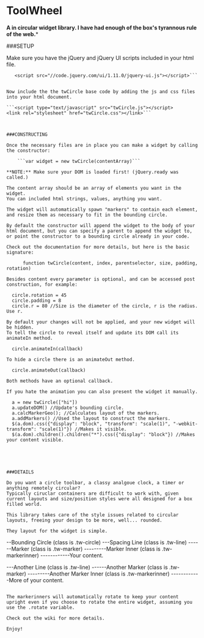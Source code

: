 ToolWheel
===============

**A in circular widget library. I have had enough of the box's tyrannous rule of the web.***




###SETUP

Make sure you have the jQuery and jQuery UI scripts included in your html file.

  ```<script src="//code.jquery.com/jquery-1.11.0.min.js"></script>
     <script src="//code.jquery.com/ui/1.11.0/jquery-ui.js"></script>```


Now include the the twCircle base code by adding the js and css files into your html document.

  ```<script type="text/javascript" src="twCircle.js"></script>
  <link rel="stylesheet" href="twCircle.css"></link>```

  
  
###CONSTRUCTING

Once the necessary files are in place you can make a widget by calling the constructor:

      ```var widget = new twCircle(contentArray)```
  
**NOTE:** Make sure your DOM is loaded first! (jQuery.ready was called.)
  
The content array should be an array of elements you want in the widget.
You can included html strings, values, anything you want.

The widget will automatically spawn "markers" to contain each element, and resize them as necessary to fit in the bounding circle.

By default the constructor will append the widget to the body of your html document, but you can specify a parent to append the widget to, or point the constructor to a bounding circle already in your code.

Check out the documentation for more details, but here is the basic signature:
        
        function twCircle(content, index, parentselector, size, padding, rotation)
    
Besides content every parameter is optional, and can be accessed post construction, for example:

    circle.rotation = 45
    circle.padding = 8
    circle.r = 80 //Size is the diameter of the circle, r is the radius. Use r.
       
By default your changes will not be applied, and your new widget will be hidden.
To tell the circle to reveal itself and update its DOM call its animateIn method.

    circle.animateIn(callback)
  
To hide a circle there is an animateOut method.

    circle.animateOut(callback)
  
Both methods have an optional callback.
        
If you hate the animation you can also present the widget it manually.

    a = new twCircle(["hi"])
    a.updateDOM() //Update's bounding circle.
    a.calcMarkerGeo(); //Calculates layout of the markers.
    a.addMarkers() //Used the layout to construct the markers.
    $(a.dom).css({"display": "block", "transform": "scale(1)", "-webkit-transform": "scale(1)"}) //Makes it visible.
    $(a.dom).children().children("*").css({"display": "block"}) //Makes your content visible.





###DETAILS

Do you want a circle toolbar, a classy analgoue clock, a timer or anything remotely circular?
Typically ciruclar containers are difficult to work with, given current layouts and size/position styles were all designed for a box filled world.

This library takes care of the style issues related to circular layouts, freeing your design to be more, well... rounded.

They layout for the widget is simple.

```
--Bounding Circle (class is .tw-circle)
  ---Spacing Line (class is .tw-line)
    ------Marker (class is .tw-marker)
      ---------Marker Inner (class is .tw-markerinner)
        ------------Your content.
        
  ---Another Line (class is .tw-line)
    ------Another Marker (class is .tw-marker)
      ---------Another Marker Inner (class is .tw-markerinner)
        ------------More of your content.
```
        
The markerinners will automatically rotate to keep your content upright even if you choose to rotate the entire widget, assuming you use the .rotate variable.

Check out the wiki for more details.

Enjoy!
